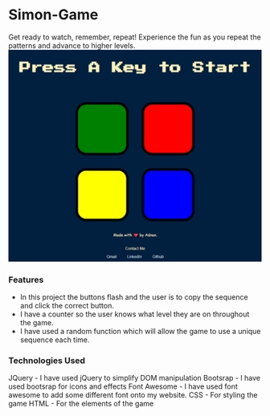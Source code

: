 # Simon-Game
Get ready to watch, remember, repeat!  Experience the fun as you repeat the patterns and advance to higher levels. 
<img src="readmeImage.png" alt="Simon game preview">
### Features

* In this project the buttons flash and the user is to copy the sequence and click the correct button.
* I have a counter so the user knows what level they are on throughout the game.
* I have used a random function which will allow the game to use a unique sequence each time.

### Technologies Used

JQuery - I have used jQuery to simplify DOM manipulation
Bootsrap - I have used bootsrap for icons and effects
Font Awesome - I have used font awesome to add some different font onto my website.
CSS - For styling the game
HTML - For the elements of the game